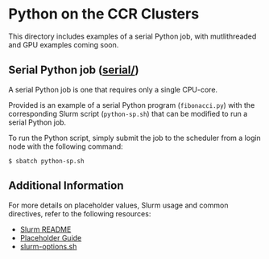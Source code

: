 # Python on the CCR Clusters

This directory includes examples of a serial Python job, with mutlithreaded and GPU examples coming soon.

## Serial Python job ([serial/](./serial))

A serial Python job is one that requires only a single CPU-core.

Provided is an example of a serial Python program (`fibonacci.py`) with the corresponding Slurm script (`python-sp.sh`) that can be modified to run a serial Python job.

To run the Python script, simply submit the job to the scheduler from a login node with the following command:
```
$ sbatch python-sp.sh
```

## Additional Information

For more details on placeholder values, Slurm usage and common directives, refer to the following resources:

- [Slurm README](../../README.md)
- [Placeholder Guide](../../README.md#placeholders)
- [slurm-options.sh](../../slurm-options.sh)
